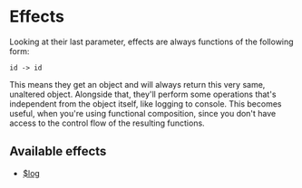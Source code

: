 # Effects

Looking at their last parameter, effects are always functions of the following form:

```
id -> id
```

This means they get an object and will always return this very same, unaltered object. Alongside that, they'll perform some operations that's independent from the object itself, like logging to console. This becomes useful, when you're using functional composition, since you don't have access to the control flow of the resulting functions.

## Available effects

* [$log](../src/effects/atoms/log/index.md)
